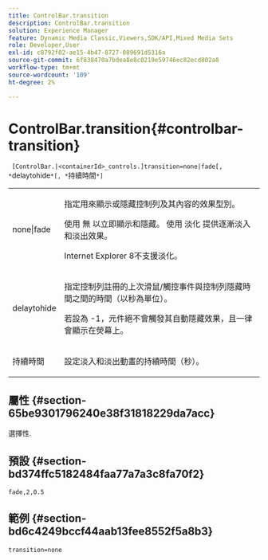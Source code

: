 ```yaml
---
title: ControlBar.transition
description: ControlBar.transition
solution: Experience Manager
feature: Dynamic Media Classic,Viewers,SDK/API,Mixed Media Sets
role: Developer,User
exl-id: c8792f02-ae15-4b47-8727-089691d5316a
source-git-commit: 6f838470a7bdea8e8c0219e59746ec82ecd802a8
workflow-type: tm+mt
source-wordcount: '109'
ht-degree: 2%

---
```


# ControlBar.transition{#controlbar-transition}

` [ControlBar.|<containerId>_controls.]transition=none|fade[, *`delaytohide`*[, *`持續時間`*]`

<table id="table_76B7F064B9CD46BA86931A9C841F777B"> 
 <tbody> 
  <tr> 
   <td colname="col1"> <p> <span class="codeph"> none|fade</span> </p> </td> 
   <td colname="col2"> <p> 指定用來顯示或隱藏控制列及其內容的效果型別。 </p> <p>使用 <span class="codeph"> 無</span> 以立即顯示和隱藏。 使用 <span class="codeph"> 淡化</span> 提供逐漸淡入和淡出效果。 </p> <p>Internet Explorer 8不支援淡化。 </p> </td> 
  </tr> 
  <tr> 
   <td colname="col1"> <p> <span class="codeph"> <span class="varname"> delaytohide</span> </span> </p> </td> 
   <td colname="col2"> <p>指定控制列註冊的上次滑鼠/觸控事件與控制列隱藏時間之間的時間（以秒為單位）。 </p> <p> 若設為 <span class="codeph"> -1</span>，元件絕不會觸發其自動隱藏效果，且一律會顯示在熒幕上。 </p> </td> 
  </tr> 
  <tr> 
   <td colname="col1"> <p> <span class="codeph"> <span class="varname"> 持續時間</span> </span> </p> </td> 
   <td colname="col2"> <p>設定淡入和淡出動畫的持續時間（秒）。 </p> </td> 
  </tr> 
 </tbody> 
</table>

## 屬性 {#section-65be9301796240e38f31818229da7acc}

選擇性.

## 預設 {#section-bd374ffc5182484faa77a7a3c8fa70f2}

`fade,2,0.5`

## 範例 {#section-bd6c4249bccf44aab13fee8552f5a8b3}

`transition=none`
